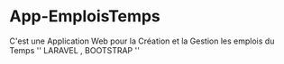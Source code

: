 # App-EmploisTemps
C'est une Application Web pour la Création et la Gestion les emplois du Temps '' LARAVEL , BOOTSTRAP ''
